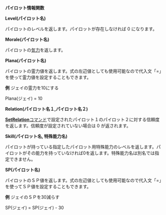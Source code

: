 **パイロット情報関数**

**Level(パイロット名)**

パイロットのレベルを返します。パイロットが存在しなければ 0 になります。

**Morale(パイロット名)**

パイロットの[気力](気力)を返します。

**Plana(パイロット名)**

パイロットの霊力値を返します。式の左辺値としても使用可能なので代入文「=」を使って霊力値を設定することもできます。

**例** ジェイの霊力を10にする

Plana(ジェイ) = 10

**Relation(パイロット名１,パイロット名２)**

[**SetRelation**コマンド](SetRelationコマンド)で設定されたパイロット１のパイロット２に対する信頼度を返します。信頼度が設定されていない場合は 0 が返されます。

**Skill(パイロット名, 特殊能力名)**

パイロットが持っている指定したパイロット用特殊能力のレベルを返します。パイロットがその能力を持っていなければ0を返します。特殊能力名は別名では指定できません。

**SP(パイロット名)**

パイロットのＳＰ値を返します。式の左辺値としても使用可能なので代入文「=」を使ってＳＰ値を設定することもできます。

**例** ジェイのＳＰを30減らす

SP(ジェイ) = SP(ジェイ) - 30
